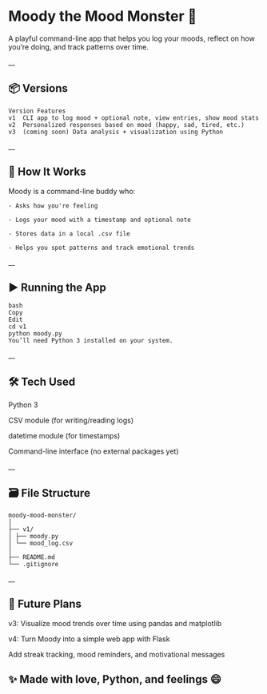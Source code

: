 # Moody the Mood Monster 💚
A playful command-line app that helps you log your moods, reflect on how you’re doing, and track patterns over time.

__

## 📦 Versions
```
Version	Features
v1	CLI app to log mood + optional note, view entries, show mood stats
v2	Personalized responses based on mood (happy, sad, tired, etc.)
v3	(coming soon) Data analysis + visualization using Python
```

__

## 🧠 How It Works
Moody is a command-line buddy who:

```
- Asks how you're feeling

- Logs your mood with a timestamp and optional note

- Stores data in a local .csv file

- Helps you spot patterns and track emotional trends
```

__

## ▶️ Running the App
```
bash
Copy
Edit
cd v1
python moody.py
You’ll need Python 3 installed on your system.
```

__

## 🛠 Tech Used
Python 3

CSV module (for writing/reading logs)

datetime module (for timestamps)

Command-line interface (no external packages yet)

__

## 🗃 File Structure
``` plaintext
moody-mood-monster/
│
├── v1/
│ ├── moody.py
│ └── mood_log.csv
│
├── README.md
└── .gitignore
```

__

## 🌱 Future Plans
v3: Visualize mood trends over time using pandas and matplotlib

v4: Turn Moody into a simple web app with Flask

Add streak tracking, mood reminders, and motivational messages

## ✨ Made with love, Python, and feelings 😄


